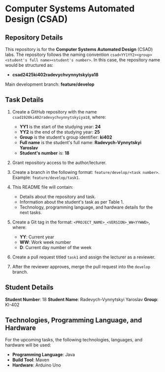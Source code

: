 # Computer Systems Automated Design (CSAD)

## Repository Details

This repository is for the **Computer Systems Automated Design** (CSAD) labs. The repository follows the naming convention `csad<YY1YY2><group><student's full name><student's number>`. In this case, the repository name would be structured as:

- **csad2425ki402radevychvynnytskyiya18**

Main development branch: **feature/develop**

## Task Details

1. Create a GitHub repository with the name `csad1920ki402radevychvynnytskyiya18`, where:
   - **YY1** is the start of the studying year: **24**
   - **YY2** is the end of the studying year: **25**
   - **Group** is the student's group identifier: **ki402**
   - **Full name** is the student's full name: **Radevych-Vynnytskyi Yaroslav**
   - **Student's number** is: **18**

2. Grant repository access to the author/lecturer.

3. Create a branch in the following format: `feature/develop/<task number>`.
   Example: `feature/develop/task1`.

4. This README file will contain:
   - Details about the repository and task.
   - Information about the student's task as per Table 1.
   - Technology, programming language, and hardware details for the next tasks.

5. Create a Git tag in the format: `<PROJECT_NAME>_<VERSION>_WW<YYWWD>`, where:
   - **YY**: Current year
   - **WW**: Work week number
   - **D**: Current day number of the week

6. Create a pull request titled `task1` and assign the lecturer as a reviewer.

7. After the reviewer approves, merge the pull request into the `develop` branch.

## Student Details

**Student Number**: 18
**Student Name**: Radevych-Vynnytskyi Yaroslav
**Group**: KI-402

## Technologies, Programming Language, and Hardware

For the upcoming tasks, the following technologies, languages, and hardware will be used:

- **Programming Language**: Java
- **Build Tool**: Maven
- **Hardware**: Arduino Uno
